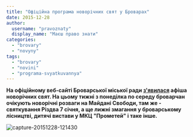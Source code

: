 ```yaml
---
title: "Офіційна програма новорічних свят у Броварах"
date: 2015-12-28
author: 
  username: "pravoznaty"
  display_name: "Маєш право знати"
categories: 
  - "brovary"
  - "novyny"
tags: 
  - "brovary"
  - "novini"
  - "programa-svyatkuvannya"
---
```


**На офіційному веб-сайті Броварської міської ради [з'явилася](https://brovary-rada.gov.ua/af%D1%96sha-novor%D1%96chnikh-ta-r%D1%96zdvyanikh-zakhod%D1%96v-u-brovarakh) афіша новорічних свят. На цьому тижні з понеділка по середу броварчан очікують новорічні розваги на Майдані Свободи, там же - святкування Різдва 7 січня, а ще лижні змагання у броварському лісництві, дитячі вистави у МКЦ "Прометей" і таке інше.**

![capture-20151228-121430](https://mpz.brovary.org/wp-content/uploads/2015/12/capture-20151228-121430.png)
